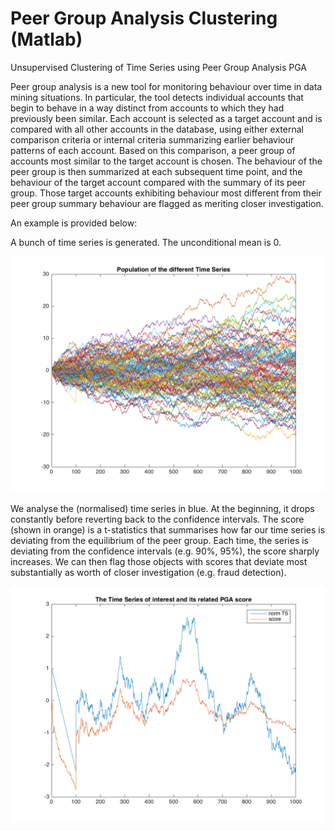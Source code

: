 # Peer Group Analysis Clustering (Matlab)
Unsupervised Clustering of Time Series using Peer Group Analysis PGA

Peer group analysis is a new tool for monitoring behaviour over time in data mining
situations. In particular, the tool detects individual accounts that begin to behave in a 
way distinct from accounts to which they had previously been similar. Each account is
selected as a target account and is compared with all other accounts in the database, using
either external comparison criteria or internal criteria summarizing earlier behaviour
patterns of each account. Based on this comparison, a peer group of accounts most
similar to the target account is chosen. The behaviour of the peer group is then
summarized at each subsequent time point, and the behaviour of the target account
compared with the summary of its peer group. Those target accounts exhibiting
behaviour most different from their peer group summary behaviour are flagged as
meriting closer investigation. 

An example is provided below:

A bunch of time series is generated. The unconditional mean is 0.

<center>
<img src="fig1.png" width="512">
</center>

We analyse the (normalised) time series in blue. At the beginning, it drops constantly before reverting back to the confidence intervals.
The score (shown in orange) is a t-statistics that summarises how far our time series is deviating from the equilibrium of the peer group.
Each time, the series is deviating from the confidence intervals (e.g. 90%, 95%), the score sharply increases. We can then flag those objects
with scores that deviate most substantially as worth of closer investigation (e.g. fraud detection).

<center>
<img src="fig2.png" align="center" width="512">
</center>
